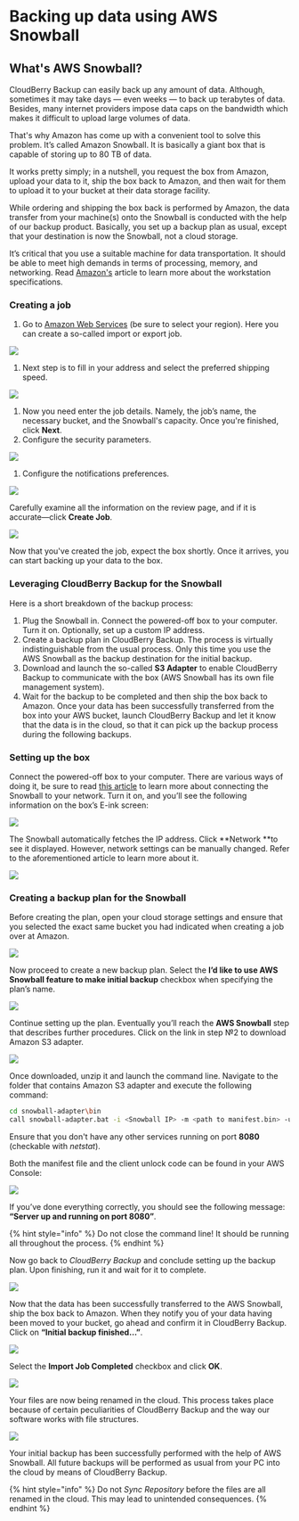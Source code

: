 # Backing up data using AWS Snowball

## What's AWS Snowball?

CloudBerry Backup can easily back up any amount of data. Although, sometimes it may take days — even weeks — to back up terabytes of data. Besides, many internet providers impose data caps on the bandwidth which makes it difficult to upload large volumes of data.

That's why Amazon has come up with a convenient tool to solve this problem. It’s called Amazon Snowball. It is basically a giant box that is capable of storing up to 80 TB of data.

It works pretty simply; in a nutshell, you request the box from Amazon, upload your data to it, ship the box back to Amazon, and then wait for them to upload it to your bucket at their data storage facility.

While ordering and shipping the box back is performed by Amazon, the data transfer from your machine\(s\) onto the Snowball is conducted with the help of our backup product. Basically, you set up a backup plan as usual, except that your destination is now the Snowball, not a cloud storage.

It’s critical that you use a suitable machine for data transportation. It should be able to meet high demands in terms of processing, memory, and networking. Read [Amazon's](http://docs.aws.amazon.com/AWSImportExport/latest/ug/specifications.html#workstationspecs) article to learn more about the workstation specifications.

### Creating a job

1. Go to [Amazon Web Services](https://eu-central-1.console.aws.amazon.com/importexport/home?region=eu-central-1#/wizard) \(be sure to select your region\). Here you can create a so-called import or export job.

![](../../.gitbook/assets/image-27.png)

1. Next step is to fill in your address and select the preferred shipping speed.

![](../../.gitbook/assets/image-32.png)

1. Now you need enter the job details. Namely, the job’s name, the necessary bucket, and the Snowball's capacity. Once you're finished, click **Next**.
2. Configure the security parameters.

![](../../.gitbook/assets/image-1%20%281%29.png)

1. Configure the notifications preferences.

![](../../.gitbook/assets/image-69.png)

Carefully examine all the information on the review page, and if it is accurate—click **Create Job**.

![](../../.gitbook/assets/image-54.png)

Now that you've created the job, expect the box shortly. Once it arrives, you can start backing up your data to the box.

### Leveraging CloudBerry Backup for the Snowball

Here is a short breakdown of the backup process:

1. Plug the Snowball in. Connect the powered-off box to your computer. Turn it on. Optionally, set up a custom IP address.
2. Create a backup plan in CloudBerry Backup. The process is virtually indistinguishable from the usual process. Only this time you use the AWS Snowball as the backup destination for the initial backup.
3. Download and launch the so-called **S3 Adapter** to enable CloudBerry Backup to communicate with the box \(AWS Snowball has its own file management system\).
4. Wait for the backup to be completed and then ship the box back to Amazon. Once your data has been successfully transferred from the box into your AWS bucket, launch CloudBerry Backup and let it know that the data is in the cloud, so that it can pick up the backup process during the following backups.  

### Setting up the box

Connect the powered-off box to your computer. There are various ways of doing it, be sure to read [this article](http://docs.aws.amazon.com/AWSImportExport/latest/ug/getting-started-connect.html) to learn more about connecting the Snowball to your network. Turn it on, and you’ll see the following information on the box’s E-ink screen:

![](../../.gitbook/assets/image-48.png)

The Snowball automatically fetches the IP address. Click **Network **to see it displayed. However, network settings can be manually changed. Refer to the aforementioned article to learn more about it.

![](../../.gitbook/assets/image-66.png)

### Creating a backup plan for the Snowball

Before creating the plan, open your cloud storage settings and ensure that you selected the exact same bucket you had indicated when creating a job over at Amazon.

![](../../.gitbook/assets/image-49.png)

Now proceed to create a new backup plan. Select the **I’d like to use AWS Snowball feature to make initial backup** checkbox when specifying the plan’s name.

![](../../.gitbook/assets/image-68.png)

Continue setting up the plan. Eventually you’ll reach the **AWS Snowball** step that describes further procedures. Click on the link in step №2 to download Amazon S3 adapter.

![](../../.gitbook/assets/image-3.png)

Once downloaded, unzip it and launch the command line. Navigate to the folder that contains Amazon S3 adapter and execute the following command:

```bash
cd snowball-adapter\bin
call snowball-adapter.bat -i <Snowball IP> -m <path to manifest.bin> -u <unlock code>
```

Ensure that you don't have any other services running on port **8080** \(checkable with _netstat_\).

Both the manifest file and the client unlock code can be found in your AWS Console:

![](../../.gitbook/assets/image-76.png)

If you’ve done everything correctly, you should see the following message: **“Server up and running on port 8080”**.

{% hint style="info" %}
Do not close the command line! It should be running all throughout the process.
{% endhint %}

Now go back to _CloudBerry Backup_ and conclude setting up the backup plan. Upon finishing, run it and wait for it to complete.

![](../../.gitbook/assets/image-11%20%281%29.png)

Now that the data has been successfully transferred to the AWS Snowball, ship the box back to Amazon. When they notify you of your data having been moved to your bucket, go ahead and confirm it in CloudBerry Backup. Click on **“Initial backup finished…”**.

![](../../.gitbook/assets/image-60.png)

Select the **Import Job Completed** checkbox and click **OK**.

![](../../.gitbook/assets/image-56.png)

Your files are now being renamed in the cloud. This process takes place because of certain peculiarities of CloudBerry Backup and the way our software works with file structures.

![](../../.gitbook/assets/image-50.png)

Your initial backup has been successfully performed with the help of AWS Snowball. All future backups will be performed as usual from your PC into the cloud by means of CloudBerry Backup.

{% hint style="info" %}
Do not _Sync Repository_ before the files are all renamed in the cloud. This may lead to unintended consequences.
{% endhint %}


